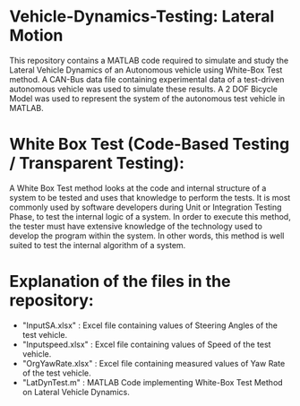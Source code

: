 # Vehicle-Dynamics-Testing: Lateral Motion
This repository contains a MATLAB code required to simulate and study the Lateral Vehicle Dynamics of an Autonomous vehicle using White-Box Test method. A CAN-Bus data file containing experimental data of a test-driven autonomous vehicle was used to simulate these results. A 2 DOF Bicycle Model was used to represent the system of the autonomous test vehicle in MATLAB.

# White Box Test (Code-Based Testing / Transparent Testing):
A White Box Test method looks at the code and internal structure of a system to be tested and uses that knowledge to perform the tests. It is most commonly used by software developers during Unit or Integration Testing Phase, to test the internal logic of a system. In order to execute this method, the tester must have extensive knowledge of the technology used to develop the program within the system. In other words, this method is well suited to test the internal algorithm of a system.

# Explanation of the files in the repository:
* "InputSA.xlsx" : Excel file containing values of Steering Angles of the test vehicle.
* "Inputspeed.xlsx" : Excel file containing values of Speed of the test vehicle.
* "OrgYawRate.xlsx" : Excel file containing measured values of Yaw Rate of the test vehicle.
* "LatDynTest.m" : MATLAB Code implementing White-Box Test Method on Lateral Vehicle Dynamics.
